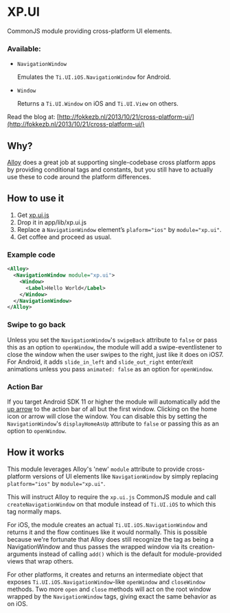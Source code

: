 # XP.UI
CommonJS module providing cross-platform UI elements.

### Available:
* `NavigationWindow`

    Emulates the `Ti.UI.iOS.NavigationWindow` for Android.
* `Window`

    Returns a `Ti.UI.Window` on iOS and `Ti.UI.View` on others.

Read the blog at: [http://fokkezb.nl/2013/10/21/cross-platform-ui/](http://fokkezb.nl/2013/10/21/cross-platform-ui/)

## Why?
[Alloy](http://projects.appcelerator.com/alloy/docs/Alloy-bootstrap/index.html) does a great job at supporting single-codebase cross platform apps by providing conditional tags and constants, but you still have to actually use these to code around the platform differences.

## How to use it

1. Get [xp.ui.js](https://github.com/FokkeZB/UTiL/blob/master/xp.ui/xp.ui.js)
2. Drop it in app/lib/xp.ui.js
3. Replace a `NavigationWindow` element’s `plaform="ios"` by `module="xp.ui"`.
4. Get coffee and proceed as usual.

### Example code

```xml
<Alloy>
  <NavigationWindow module="xp.ui">
    <Window>
      <Label>Hello World</Label>
    </Window>
  </NavigationWindow>
</Alloy>
```

### Swipe to go back
Unless you set the `NavigationWindow`'s `swipeBack` attribute to `false` or pass this as an option to `openWindow`, the module will add a swipe-eventlistener to close the window when the user swipes to the right, just like it does on iOS7. For Android, it adds `slide_in_left` and `slide_out_right` enter/exit animations unless you pass `animated: false` as an option for `openWindow`.

### Action Bar
If you target Android SDK 11 or higher the module will automatically add the [up arrow](http://developer.android.com/training/implementing-navigation/ancestral.html) to the action bar of all but the first window. Clicking on the home icon or arrow will close the window. You can disable this by setting the `NavigationWindow`'s `displayHomeAsUp` attribute to `false` or passing this as an option to `openWindow`.

## How it works
This module leverages Alloy's 'new' `module` attribute to provide cross-platform versions of UI elements like `NavigationWindow` by simply replacing `platform="ios"` by `module="xp.ui"`.

This will instruct Alloy to require the `xp.ui.js` CommonJS module and call `createNavigationWindow` on that module instead of `Ti.UI.iOS` to which this tag normally maps.

For iOS, the module creates an actual `Ti.UI.iOS.NavigationWindow` and returns it and the flow continues like it would normally. This is possible because we're fortunate that Alloy does still recognize the tag as being a NavigationWindow and thus passes the wrapped window via its creation-arguments instead of calling `add()` which is the default for module-provided views that wrap others.

For other platforms, it creates and returns an intermediate object that exposes `Ti.UI.iOS.NavigationWindow`-like `openWindow` and `closeWindow` methods. Two more `open` and `close` methods will act on the root window wrapped by the `NavigationWindow` tags, giving exact the same behavior as on iOS.
